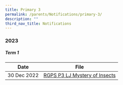 ```yaml
---
title: Primary 3
permalink: /parents/Notifications/primary-3/
description: ""
third_nav_title: Notifications
---
```

### **2023**

##### Term 1

| Date| File | 
| -------- | -------- | 
|30 Dec 2022|[RGPS P3 LJ Mystery of Insects](/files/Notification%202023/P3/2023%20PG%20to%20parents%20RGPS%20P3%20LJ%20Mystery%20of%20Insects.pdf)|
